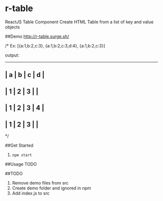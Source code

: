 # r-table

ReactJS Table Component
Create HTML Table from a list of key and value objects

##Demo
http://r-table.surge.sh/


/*
Ex:
[{a:1,b:2,c:3}, {a:1,b:2,c:3,d:4}, {a:1,b:2,c:3}]

output:
_________________
| a | b | c | d |
-----------------
| 1 | 2 | 3 |   |
-----------------
| 1 | 2 | 3 | 4 |
-----------------
| 1 | 2 | 3 |   |
-----------------
*/

##Get Started
1. `npm start`

##Usage
TODO

##TODO
1. Remove demo files from src
2. Create demo folder and ignored in npm
3. Add index.js to src